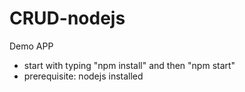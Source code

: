 # CRUD-nodejs

Demo APP

- start with typing "npm install" and then "npm start"
- prerequisite: nodejs installed 
